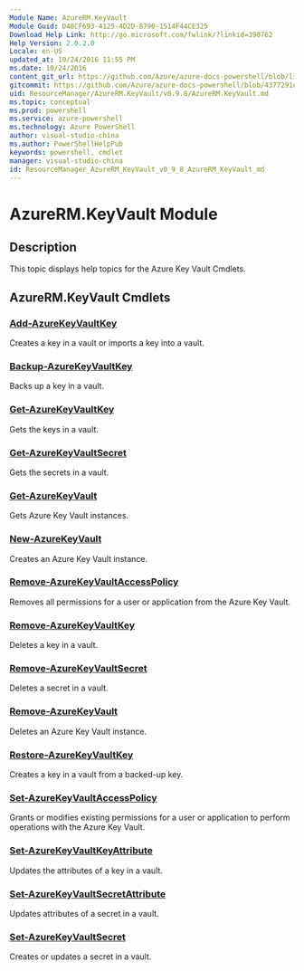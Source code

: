 ```yaml
---
Module Name: AzureRM.KeyVault
Module Guid: D48CF693-4125-4D2D-8790-1514F44CE325
Download Help Link: http://go.microsoft.com/fwlink/?linkid=390762
Help Version: 2.0.2.0
Locale: en-US
updated_at: 10/24/2016 11:55 PM
ms.date: 10/24/2016
content_git_url: https://github.com/Azure/azure-docs-powershell/blob/live/azureps-cmdlets-docs/ResourceManager/AzureRM.KeyVault/v0.9.8/AzureRM.KeyVault.md
gitcommit: https://github.com/Azure/azure-docs-powershell/blob/4377291ee360e58e2c1c5d644155daf6a0279055/azureps-cmdlets-docs/ResourceManager/AzureRM.KeyVault/v0.9.8/AzureRM.KeyVault.md
uid: ResourceManager/AzureRM.KeyVault/v0.9.8/AzureRM.KeyVault.md
ms.topic: conceptual
ms.prod: powershell
ms.service: azure-powershell
ms.technology: Azure PowerShell
author: visual-studio-china
ms.author: PowerShellHelpPub
keywords: powershell, cmdlet
manager: visual-studio-china
id: ResourceManager_AzureRM_KeyVault_v0_9_8_AzureRM_KeyVault_md
---
```


# AzureRM.KeyVault Module
## Description
This topic displays help topics for the Azure Key Vault Cmdlets. 

## AzureRM.KeyVault Cmdlets
### [Add-AzureKeyVaultKey](./Add-AzureKeyVaultKey.md)
Creates a key in a vault or imports a key into a vault.


### [Backup-AzureKeyVaultKey](./Backup-AzureKeyVaultKey.md)
Backs up a key in a vault.


### [Get-AzureKeyVaultKey](./Get-AzureKeyVaultKey.md)
Gets the keys in a vault.


### [Get-AzureKeyVaultSecret](./Get-AzureKeyVaultSecret.md)
Gets the secrets in a vault.


### [Get-AzureKeyVault](./Get-AzureKeyVault.md)
Gets Azure Key Vault instances.


### [New-AzureKeyVault](./New-AzureKeyVault.md)
Creates an Azure Key Vault instance.


### [Remove-AzureKeyVaultAccessPolicy](./Remove-AzureKeyVaultAccessPolicy.md)
Removes all permissions for a user or application from the Azure Key Vault.


### [Remove-AzureKeyVaultKey](./Remove-AzureKeyVaultKey.md)
Deletes a key in a vault.


### [Remove-AzureKeyVaultSecret](./Remove-AzureKeyVaultSecret.md)
Deletes a secret in a vault.


### [Remove-AzureKeyVault](./Remove-AzureKeyVault.md)
Deletes an Azure Key Vault instance.


### [Restore-AzureKeyVaultKey](./Restore-AzureKeyVaultKey.md)
Creates a key in a vault from a backed-up key.


### [Set-AzureKeyVaultAccessPolicy](./Set-AzureKeyVaultAccessPolicy.md)
Grants or modifies existing permissions for a user or application to perform operations with the Azure Key Vault.


### [Set-AzureKeyVaultKeyAttribute](./Set-AzureKeyVaultKeyAttribute.md)
Updates the attributes of a key in a vault.


### [Set-AzureKeyVaultSecretAttribute](./Set-AzureKeyVaultSecretAttribute.md)
Updates attributes of a secret in a vault.


### [Set-AzureKeyVaultSecret](./Set-AzureKeyVaultSecret.md)
Creates or updates a secret in a vault.



